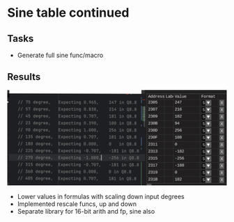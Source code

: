 # Sine table continued

## Tasks
* Generate full sine func/macro

## Results

![Image from the debugger](images/debugger.png)

* Lower values in formulas with scaling down input degrees
* Implemented rescale funcs, up and down
* Separate library for 16-bit arith and fp, sine also